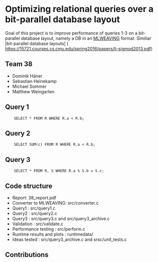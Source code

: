 
# Optimizing relational queries over a bit-parallel database layout #

Goal of this project is to improve performance of queries 1-3 on a bit-parallel database layout, namely a DB in an [MLWEAVING](https://arxiv.org/abs/1903.03404) format. Similiar [bit-parallel database layouts] ( https://15721.courses.cs.cmu.edu/spring2016/papers/li-sigmod2013.pdf)
## Team 38 ##
<ul>

<li> Dominik Häner  </li>
<li> Sebastian  Heinekamp  </li>
<li> Michael Sommer  </li>
<li> Matthew Weingarten  </li>

</ul>


## Query 1 ##
```
    SELECT * FROM R WHERE R.a < R.b; 

```

## Query 2 ##

```
    SELECT SUM(c) FROM R WHERE R.a < R.b;
```

## Query 3 ##

```
    SELECT * FROM R, S WHERE R.a % S.b = S.c;
```

## Code structure ##

<ul>

<li> Report:  38_report.pdf </li>
<li> Converter to MLWEAVING: src/converter.c </li>
<li> Query1 : src/query1.c</li>
<li> Query2 : src/query2.c</li>
<li> Query3 : src/query3.c and src/query3_archive.c</li>
<li> Validation : src/validate.c</li>
<li> Performance testing : src/perform.c</li>
<li> Runtime results and plots : runtimedata/ </li>
<li> Ideas tested : src/query3_archive.c and srsc/unit_tests.c</li>
</ul>


## Contributions ## 
<ul>


</ul>


<!-- Some ideas:
- keep relevant links to papers etc in this file
- store each new round of optimizations in the "models" folder
- every model should mention if it optimized select or aggregate or join
- keep track of models and their stats (cycles and what have you) in a google sheet
- do report on overleaf but idk made a folder anyway in case
- collect all outside code in the "include" folder
- keep track of input sizes, cache line sizes etc should all be in some header file (haven't made it yet)

Links:
TODO sheet : https://docs.google.com/document/d/1Nvd2QfZYnLiwGtSbvccPG93FJo8UFzxAvRzsqlhOtvI/edit
Google sheet for statistics: https://docs.google.com/spreadsheets/d/1GsCsubekCNPRbQb6wIyEAhq8gsVDXbsr5RNZdtho8D4/edit?usp=sharing

TODO Google doc: https://docs.google.com/document/d/1Nvd2QfZYnLiwGtSbvccPG93FJo8UFzxAvRzsqlhOtvI/edit 

Milestones page: https://medellin.inf.ethz.ch/courses/263-2300-ETH/

Project pdf: https://acl.inf.ethz.ch/teaching/fastcode/2021/project/project-ideas/relational-queries.pdf


Papers:

Bitweaving: https://15721.courses.cs.cmu.edu/spring2016/papers/li-sigmod2013.pdf

MLWeaving: https://arxiv.org/pdf/1903.03404.pdf -->

